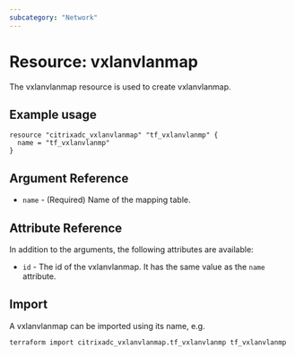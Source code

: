 ```yaml
---
subcategory: "Network"
---
```


# Resource: vxlanvlanmap

The vxlanvlanmap resource is used to create vxlanvlanmap.


## Example usage

```hcl
resource "citrixadc_vxlanvlanmap" "tf_vxlanvlanmp" {
  name = "tf_vxlanvlanmp"
}
```


## Argument Reference

* `name` - (Required) Name of the mapping table.


## Attribute Reference

In addition to the arguments, the following attributes are available:

* `id` - The id of the vxlanvlanmap. It has the same value as the `name` attribute.


## Import

A vxlanvlanmap can be imported using its name, e.g.

```shell
terraform import citrixadc_vxlanvlanmap.tf_vxlanvlanmp tf_vxlanvlanmp
```
